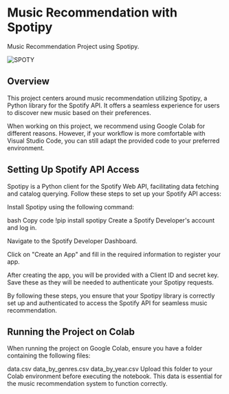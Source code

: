 # Music Recommendation with Spotipy
Music Recommendation Project using Spotipy. 

![SPOTY](https://github.com/luciaokay/DataMining2023/assets/151770842/c28c86dd-0b2c-49db-b69a-0ef56ecd0c16)

## Overview
This project centers around music recommendation utilizing Spotipy, a Python library for the Spotify API. It offers a seamless experience for users to discover new music based on their preferences.

When working on this project, we recommend using Google Colab for different reasons. 
However, if your workflow is more comfortable with Visual Studio Code, you can still adapt the provided code to your preferred environment.

## Setting Up Spotify API Access
Spotipy is a Python client for the Spotify Web API, facilitating data fetching and catalog querying. 
Follow these steps to set up your Spotify API access:

Install Spotipy using the following command:

bash
Copy code
!pip install spotipy
Create a Spotify Developer's account and log in.

Navigate to the Spotify Developer Dashboard.

Click on "Create an App" and fill in the required information to register your app.

After creating the app, you will be provided with a Client ID and secret key. Save these as they will be needed to authenticate your Spotipy requests.

By following these steps, you ensure that your Spotipy library is correctly set up and authenticated to access the Spotify API for seamless music recommendation.

## Running the Project on Colab
When running the project on Google Colab, ensure you have a folder containing the following files:

data.csv
data_by_genres.csv
data_by_year.csv
Upload this folder to your Colab environment before executing the notebook. This data is essential for the music recommendation system to function correctly.
